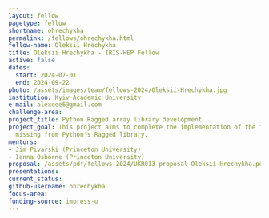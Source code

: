 ```yaml
---
layout: fellow
pagetype: fellow
shortname: ohrechykha
permalink: /fellows/ohrechykha.html
fellow-name: Oleksii Hrechykha
title: Oleksii Hrechykha - IRIS-HEP Fellow
active: false
dates:
  start: 2024-07-01
  end: 2024-09-22
photo: /assets/images/team/fellows-2024/Oleksii-Hrechykha.jpg
institution: Kyiv Academic University
e-mail: alexeee6@gmail.com
challenge-area:
project_title: Python Ragged array library development
project_goal: This project aims to complete the implementation of the functions currently
  missing from Python's Ragged library.
mentors:
- Jim Pivarski (Princeton University)
- Ianna Osborne (Princeton University)
proposal: /assets/pdf/fellows-2024/UKR013-proposal-Oleksii-Hrechykha.pdf
presentations:
current_status:
github-username: ohrechykha
focus-area:
funding-source: impress-u
---
```


